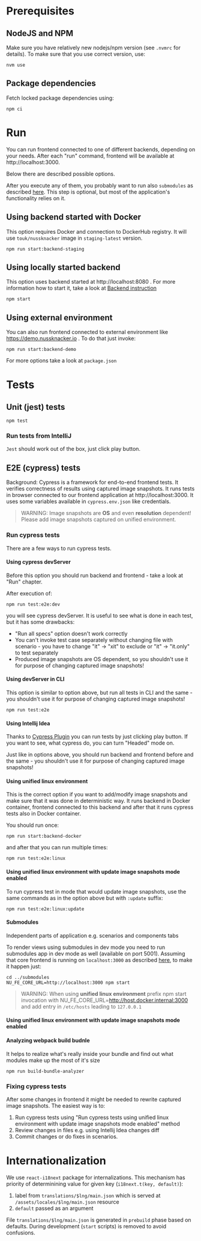 # Prerequisites

## NodeJS and NPM

Make sure you have relatively new nodejs/npm version (see `.nvmrc` for details). To make sure that you use correct version, use:

```
nvm use
```

## Package dependencies

Fetch locked package dependencies using:

```
npm ci
```

# Run

You can run frontend connected to one of different backends, depending on your needs. After each "run" command, frontend will be available at http://localhost:3000.

Below there are described possible options.

After you execute any of them, you probably want to run also `submodules` as described [here](#Submodules). This step is optional, but most of the application's functionality relies on it.

## Using backend started with Docker

This option requires Docker and connection to DockerHub registry. It will use `touk/nussknacker` image in `staging-latest` version.

```
npm run start:backend-staging
```

## Using locally started backend

This option uses backend started at http://localhost:8080 . For more information how to start it, take a look at [Backend instruction](../../CONTRIBUTING.md#running)

```
npm start
```

## Using external environment

You can also run frontend connected to external environment like https://demo.nussknacker.io . To do that just invoke:

```
npm run start:backend-demo
```

For more options take a look at `package.json`

# Tests

## Unit (jest) tests

```
npm test
```

### Run tests from IntelliJ

`Jest` should work out of the box, just click play button.

## E2E (cypress) tests

Background: Cypress is a framework for end-to-end frontend tests. It verifies correctness of results using captured image snapshots.
It runs tests in browser connected to our frontend application at http://localhost:3000. It uses some variables available
in `cypress.env.json` like credentials.

> WARNING: Image snapshots are **OS** and even **resolution** dependent! Please add image snapshots captured on unified environment.

### Run cypress tests

There are a few ways to run cypress tests.

#### Using cypress devServer

Before this option you should run backend and frontend - take a look at "Run" chapter.

After execution of:

```
npm run test:e2e:dev
```

you will see cypress devServer. It is useful to see what is done in each test, but it has some drawbacks:

-   "Run all specs" option doesn't work correctly
-   You can't invoke test case separately without changing file with scenario - you have to change "it" -> "xit" to exclude or "it" -> "it.only" to test separately
-   Produced image snapshots are OS dependent, so you shouldn't use it for purpose of changing captured image snapshots!

#### Using devServer in CLI

This option is similar to option above, but run all tests in CLI and the same - you shouldn't use it for purpose of changing captured image snapshots!

```
npm run test:e2e
```

#### Using Intellij Idea

Thanks to [Cypress Plugin](https://plugins.jetbrains.com/plugin/13819-cypress-support) you can run tests by just clicking play button.
If you want to see, what cypress do, you can turn "Headed" mode on.

Just like in options above, you should run backend and frontend before and the same - you shouldn't use it for purpose of changing captured image snapshots!

#### Using unified linux environment

This is the correct option if you want to add/modify image snapshots and make sure that it was done in deterministic way.
It runs backend in Docker container, frontend connected to this backend and after that it runs cypress tests also in Docker container.

You should run once:

```
npm run start:backend-docker
```

and after that you can run multiple times:

```
npm run test:e2e:linux
```

#### Using unified linux environment with update image snapshots mode enabled

To run cypress test in mode that would update image snapshots, use the same commands as in the option above but with `:update` suffix:

```
npm run test:e2e:linux:update
```

#### Submodules

Independent parts of application e.g. scenarios and components tabs

To render views using submodules in dev mode you need to run submodules app in dev mode as well (available on port 5001).
Assuming that core frontend is running on `localhost:3000` as described [here](#Run), to make it happen just:

```
cd ../submodules
NU_FE_CORE_URL=http://localhost:3000 npm start
```

> WARNING: When using **unified linux environment** prefix npm start invocation with NU_FE_CORE_URL=http://host.docker.internal:3000 and add entry in `/etc/hosts` leading to `127.0.0.1`

#### Using unified linux environment with update image snapshots mode enabled

#### Analyzing webpack build budnle

It helps to realize what's really inside your bundle and find out what modules make up the most of it's size

```
npm run build-bundle-analyzer
```

### Fixing cypress tests

After some changes in frontend it might be needed to rewrite captured image snapshots. The easiest way is to:

1. Run cypress tests using "Run cypress tests using unified linux environment with update image snapshots mode enabled" method
2. Review changes in files e.g. using Intellij Idea changes diff
3. Commit changes or do fixes in scenarios.

# Internationalization

We use `react-i18next` package for internalizations. This mechanism has priority of determinining value for given key (`i18next.t(key, default)`):

1. label from `translations/$lng/main.json` which is served at `/assets/locales/$lng/main.json` resource
2. `default` passed as an argument

File `translations/$lng/main.json` is generated in `prebuild` phase based on defaults. During development (`start` scripts) is removed to avoid confusions.
